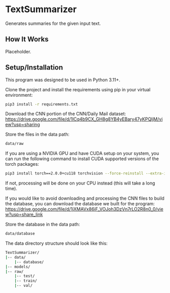 # TextSummarizer
Generates summaries for the given input text.

## How It Works
Placeholder.

## Setup/Installation
This program was designed to be used in Python 3.11+.

Clone the project and install the requirements using pip in your virtual environment:

```bash
pip3 install -r requirements.txt
```

Download the CNN portion of the CNN/Daily Mail dataset:  
https://drive.google.com/file/d/1lCq4b9CX_GH8g8YB4yEBary47yKPQljM/view?usp=sharing

Store the files in the data path:
```bash
data/raw
```

If you are using a NVIDIA GPU and have CUDA setup on your system, you can run the following command to install CUDA supported versions of the torch packages:
```bash
pip3 install torch==2.0.0+cu118 torchvision --force-reinstall --extra-index-url https://download.pytorch.org/whl/cu118
````

If not, processing will be done on your CPU instead (this will take a long time).

If you would like to avoid downloading and processing the CNN files to build the database, you can download the database we built for the program:  
https://drive.google.com/file/d/1jXMAVx86iF_VOJoh3DzVn7rLO2R8n0_0/view?usp=share_link

Store the database in the data path:
```bash
data/database
```

The data directory structure should look like this:
```bash
TextSummarizer/
|-- data/
    |-- database/
|-- models/
|-- raw/
    |-- test/
    |-- train/
    |-- val/
```